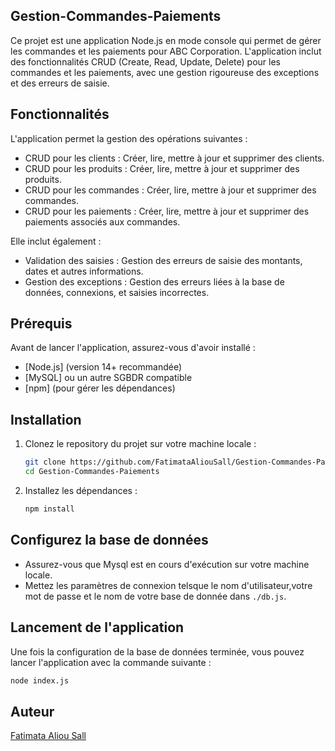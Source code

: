 ##  Gestion-Commandes-Paiements

Ce projet est une application Node.js en mode console qui permet de gérer les commandes et les paiements pour ABC Corporation. L'application inclut des fonctionnalités CRUD (Create, Read, Update, Delete) pour les commandes et les paiements, avec une gestion rigoureuse des exceptions et des erreurs de saisie.

## Fonctionnalités

L'application permet la gestion des opérations suivantes :

- CRUD pour les clients : Créer, lire, mettre à jour et supprimer des clients.
- CRUD pour les produits : Créer, lire, mettre à jour et supprimer des produits.
- CRUD pour les commandes : Créer, lire, mettre à jour et supprimer des commandes.
- CRUD pour les paiements : Créer, lire, mettre à jour et supprimer des paiements associés aux commandes.

Elle inclut également :

- Validation des saisies : Gestion des erreurs de saisie des montants, dates et autres informations.
- Gestion des exceptions : Gestion des erreurs liées à la base de données, connexions, et saisies incorrectes.

## Prérequis

Avant de lancer l'application, assurez-vous d'avoir installé :

- [Node.js] (version 14+ recommandée)
- [MySQL] ou un autre SGBDR compatible
- [npm] (pour gérer les dépendances)

## Installation

1. Clonez le repository du projet sur votre machine locale :

   ```bash
   git clone https://github.com/FatimataAliouSall/Gestion-Commandes-Paiements.git
   cd Gestion-Commandes-Paiements

   ```

2. Installez les dépendances :

   ```bash
   npm install

   ```

## Configurez la base de données

   - Assurez-vous que Mysql est en cours d'exécution sur votre machine locale.
   - Mettez les paramètres de connexion telsque le nom d'utilisateur,votre mot de passe et le nom de votre base de donnée  dans `./db.js`.


##  Lancement de l'application

Une fois la configuration de la base de données terminée, vous pouvez lancer l'application avec la commande suivante :

   ```bash
   node index.js
   
   ```



## Auteur

[Fatimata Aliou Sall](https://github.com/FatimataAliouSall/)
